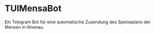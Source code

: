 # TUIMensaBot

Ein Telegram Bot für eine automatische Zusendung des Speiseplans der Mensen in Ilmenau.
